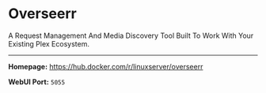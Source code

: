 # Overseerr

A Request Management And Media Discovery Tool Built To Work With Your Existing Plex Ecosystem.

---

**Homepage:** https://hub.docker.com/r/linuxserver/overseerr

**WebUI Port:** `5055`